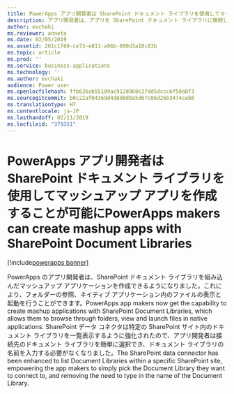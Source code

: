 ```yaml
---
title: PowerApps アプリ開発者は SharePoint ドキュメント ライブラリを使用してマッシュアップ アプリを作成することが可能に
description: アプリ開発者は、アプリを SharePoint ドキュメント ライブラリに接続して、アプリ ユーザーがフォルダーの参照、ファイルの表示、モバイルまたは Web 上のメタデータの編集を行えるマッシュアップ アプリケーションを構築できます。
author: evchaki
ms.reviewer: anneta
ms.date: 02/05/2019
ms.assetid: 261c1f60-ce73-e811-a96b-000d3a18c83b
ms.topic: article
ms.prod: ''
ms.service: business-applications
ms.technology: ''
ms.author: evchaki
audience: Power user
ms.openlocfilehash: ffb636ab55109ac912d968c27dd5dccc6f50a8f3
ms.sourcegitcommit: b0c22af04369d4d8d0d0a5d67c06d26b3474ceb6
ms.translationtype: HT
ms.contentlocale: ja-JP
ms.lasthandoff: 02/11/2019
ms.locfileid: "379351"
---
```

# <a name="powerapps-makers-can-create-mashup-apps-with-sharepoint-document-libraries"></a><span data-ttu-id="60956-103">PowerApps アプリ開発者は SharePoint ドキュメント ライブラリを使用してマッシュアップ アプリを作成することが可能に</span><span class="sxs-lookup"><span data-stu-id="60956-103">PowerApps makers can create mashup apps with SharePoint Document Libraries</span></span>


[!include[powerapps banner](../includes/powerapps.md)]

<span data-ttu-id="60956-104">PowerApps のアプリ開発者は、SharePoint ドキュメント ライブラリを組み込んだマッシュアップ アプリケーションを作成できるようになりました。これにより、フォルダーの参照、ネイティブ アプリケーション内のファイルの表示と起動を行うことができます。</span><span class="sxs-lookup"><span data-stu-id="60956-104">PowerApps app makers now get the capability to create mashup applications with SharePoint Document Libraries, which allows them to browse through folders, view and launch files in native applications.</span></span> <span data-ttu-id="60956-105">SharePoint データ コネクタは特定の SharePoint サイト内のドキュメント ライブラリを一覧表示するように強化されたので、アプリ開発者は接続先のドキュメント ライブラリを簡単に選択でき、ドキュメント ライブラリの名前を入力する必要がなくなりました。</span><span class="sxs-lookup"><span data-stu-id="60956-105">The SharePoint data connector has been enhanced to list Document Libraries within a specific SharePoint site, empowering the app makers to simply pick the Document Library they want to connect to, and removing the need to type in the name of the Document Library.</span></span>